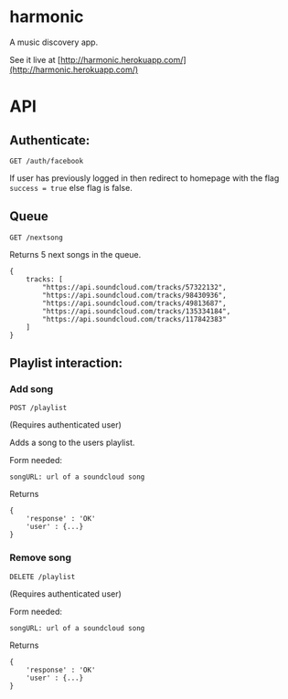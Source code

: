 harmonic
========

A music discovery app.

See it live at [http://harmonic.herokuapp.com/](http://harmonic.herokuapp.com/)


API
====


## Authenticate:

`GET /auth/facebook`

If user has previously logged in then redirect to homepage with the flag `success = true` else flag is false.

## Queue

`GET /nextsong`

Returns 5 next songs in the queue.

	{
		tracks: [
			"https://api.soundcloud.com/tracks/57322132",
			"https://api.soundcloud.com/tracks/98430936",
			"https://api.soundcloud.com/tracks/49813687",
			"https://api.soundcloud.com/tracks/135334184",
			"https://api.soundcloud.com/tracks/117842383"
		]
	}

## Playlist interaction:

### Add song

`POST /playlist`

(Requires authenticated user)

Adds a song to the users playlist.

Form needed:

    songURL: url of a soundcloud song

Returns

	{
		'response' : 'OK'
		'user' : {...}
	}

### Remove song

`DELETE /playlist`

(Requires authenticated user)

Form needed:

    songURL: url of a soundcloud song

Returns

	{
		'response' : 'OK'
		'user' : {...}
	}

